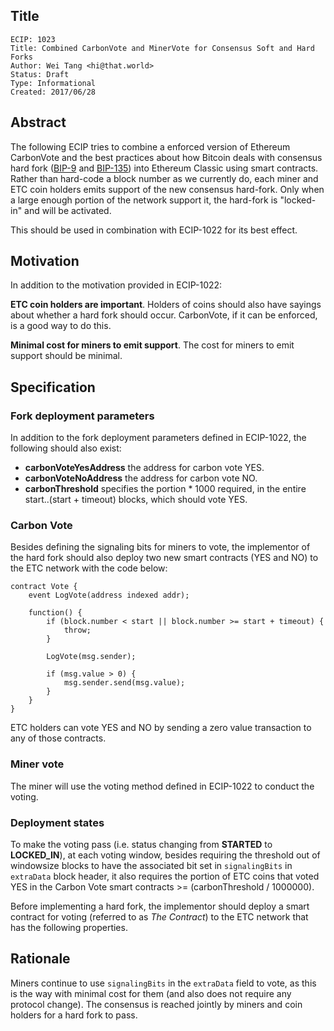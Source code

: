 ## Title

    ECIP: 1023
    Title: Combined CarbonVote and MinerVote for Consensus Soft and Hard Forks
    Author: Wei Tang <hi@that.world>
    Status: Draft
    Type: Informational
    Created: 2017/06/28
    
## Abstract

The following ECIP tries to combine a enforced version of Ethereum CarbonVote and the best practices about how Bitcoin deals with consensus hard fork ([BIP-9](https://github.com/bitcoin/bips/blob/master/bip-0009.mediawiki) and [BIP-135](https://github.com/bitcoin/bips/blob/master/bip-0135.mediawiki)) into Ethereum Classic using smart contracts. Rather than hard-code a block number as we currently do, each miner and ETC coin holders emits support of the new consensus hard-fork. Only when a large enough portion of the network support it, the hard-fork is "locked-in" and will be activated.

This should be used in combination with ECIP-1022 for its best effect.

## Motivation

In addition to the motivation provided in ECIP-1022:

**ETC coin holders are important**. Holders of coins should also have sayings about whether a hard fork should occur. CarbonVote, if it can be enforced, is a good way to do this.

**Minimal cost for miners to emit support**. The cost for miners to emit support should be minimal.

## Specification

### Fork deployment parameters

In addition to the fork deployment parameters defined in ECIP-1022, the following should also exist:

* **carbonVoteYesAddress** the address for carbon vote YES.
* **carbonVoteNoAddress** the address for carbon vote NO.
* **carbonThreshold** specifies the portion * 1000 required, in the entire start..(start + timeout) blocks, which should vote YES.

### Carbon Vote

Besides defining the signaling bits for miners to vote, the implementor of the hard fork should also deploy two new smart contracts (YES and NO) to the ETC network with the code below:

```
contract Vote {
    event LogVote(address indexed addr);

    function() {
        if (block.number < start || block.number >= start + timeout) {
            throw;
        }
    
        LogVote(msg.sender);

        if (msg.value > 0) {
            msg.sender.send(msg.value);
        }
    }
}
```

ETC holders can vote YES and NO by sending a zero value transaction to any of those contracts.

### Miner vote

The miner will use the voting method defined in ECIP-1022 to conduct the voting.

### Deployment states

To make the voting pass (i.e. status changing from **STARTED** to **LOCKED_IN**), at each voting window, besides requiring the threshold out of windowsize blocks to have the associated bit set in `signalingBits` in `extraData` block header, it also requires the portion of ETC coins that voted YES in the Carbon Vote smart contracts >= (carbonThreshold / 1000000).

Before implementing a hard fork, the implementor should deploy a smart contract for voting (referred to as *The Contract*) to the ETC network that has the following properties.

## Rationale

Miners continue to use `signalingBits` in the `extraData` field to vote, as this is the way with minimal cost for them (and also does not require any protocol change). The consensus is reached jointly by miners and coin holders for a hard fork to pass.
